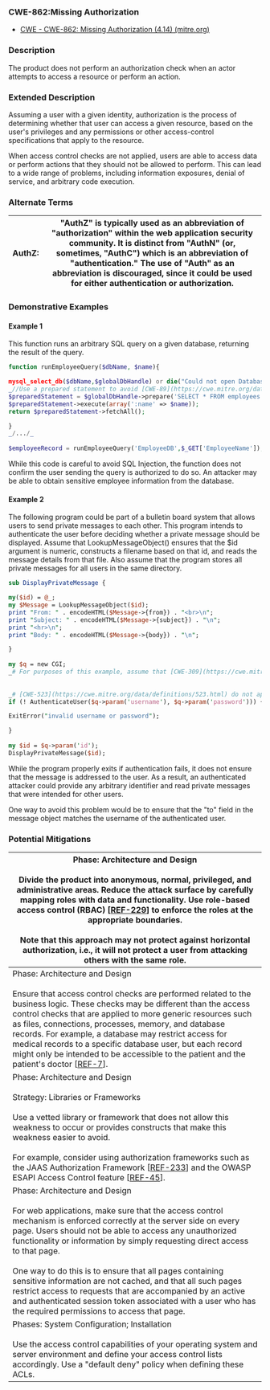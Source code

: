 ###  CWE-862:Missing Authorization
* [CWE - CWE-862: Missing Authorization (4.14) (mitre.org)](https://cwe.mitre.org/data/definitions/862.html)
### Description
The product does not perform an authorization check when an actor attempts to access a resource or perform an action.

### Extended Description
Assuming a user with a given identity, authorization is the process of determining whether that user can access a given resource, based on the user's privileges and any permissions or other access-control specifications that apply to the resource.

When access control checks are not applied, users are able to access data or perform actions that they should not be allowed to perform. This can lead to a wide range of problems, including information exposures, denial of service, and arbitrary code execution.

### Alternate Terms

| AuthZ: | "AuthZ" is typically used as an abbreviation of "authorization" within the web application security community. It is distinct from "AuthN" (or, sometimes, "AuthC") which is an abbreviation of "authentication." The use of "Auth" as an abbreviation is discouraged, since it could be used for either authentication or authorization. |
| ------ | ----------------------------------------------------------------------------------------------------------------------------------------------------------------------------------------------------------------------------------------------------------------------------------------------------------------------------------------- |

### Demonstrative Examples
#### Example 1

This function runs an arbitrary SQL query on a given database, returning the result of the query.

``` PHP
function runEmployeeQuery($dbName, $name){

mysql_select_db($dbName,$globalDbHandle) or die("Could not open Database".$dbName);  
_//Use a prepared statement to avoid [CWE-89](https://cwe.mitre.org/data/definitions/89.html)_  
$preparedStatement = $globalDbHandle->prepare('SELECT * FROM employees WHERE name = :name');  
$preparedStatement->execute(array(':name' => $name));  
return $preparedStatement->fetchAll();

}  
_/.../_  
  
$employeeRecord = runEmployeeQuery('EmployeeDB',$_GET['EmployeeName']);
```

While this code is careful to avoid SQL Injection, the function does not confirm the user sending the query is authorized to do so. An attacker may be able to obtain sensitive employee information from the database.

#### Example 2

The following program could be part of a bulletin board system that allows users to send private messages to each other. This program intends to authenticate the user before deciding whether a private message should be displayed. Assume that LookupMessageObject() ensures that the $id argument is numeric, constructs a filename based on that id, and reads the message details from that file. Also assume that the program stores all private messages for all users in the same directory.
``` Perl
sub DisplayPrivateMessage {

my($id) = @_;  
my $Message = LookupMessageObject($id);  
print "From: " . encodeHTML($Message->{from}) . "<br>\n";  
print "Subject: " . encodeHTML($Message->{subject}) . "\n";  
print "<hr>\n";  
print "Body: " . encodeHTML($Message->{body}) . "\n";

}  
  
my $q = new CGI;  
_# For purposes of this example, assume that [CWE-309](https://cwe.mitre.org/data/definitions/309.html) and_  
  
  
_# [CWE-523](https://cwe.mitre.org/data/definitions/523.html) do not apply._  
if (! AuthenticateUser($q->param('username'), $q->param('password'))) {

ExitError("invalid username or password");

}  
  
my $id = $q->param('id');  
DisplayPrivateMessage($id);
```
While the program properly exits if authentication fails, it does not ensure that the message is addressed to the user. As a result, an authenticated attacker could provide any arbitrary identifier and read private messages that were intended for other users.

One way to avoid this problem would be to ensure that the "to" field in the message object matches the username of the authenticated user.

### Potential Mitigations
| Phase: Architecture and Design<br><br>Divide the product into anonymous, normal, privileged, and administrative areas. Reduce the attack surface by carefully mapping roles with data and functionality. Use role-based access control (RBAC) [[REF-229](https://cwe.mitre.org/data/definitions/862.html#REF-229)] to enforce the roles at the appropriate boundaries.<br><br>Note that this approach may not protect against horizontal authorization, i.e., it will not protect a user from attacking others with the same role.                                                                          |
| ----------------------------------------------------------------------------------------------------------------------------------------------------------------------------------------------------------------------------------------------------------------------------------------------------------------------------------------------------------------------------------------------------------------------------------------------------------------------------------------------------------------------------------------------------------------------------------------------------------- |
| Phase: Architecture and Design<br><br>Ensure that access control checks are performed related to the business logic. These checks may be different than the access control checks that are applied to more generic resources such as files, connections, processes, memory, and database records. For example, a database may restrict access for medical records to a specific database user, but each record might only be intended to be accessible to the patient and the patient's doctor [[REF-7](https://cwe.mitre.org/data/definitions/862.html#REF-7)].                                            |
| Phase: Architecture and Design<br><br>Strategy: Libraries or Frameworks<br><br>Use a vetted library or framework that does not allow this weakness to occur or provides constructs that make this weakness easier to avoid.<br><br>For example, consider using authorization frameworks such as the JAAS Authorization Framework [[REF-233](https://cwe.mitre.org/data/definitions/862.html#REF-233)] and the OWASP ESAPI Access Control feature [[REF-45](https://cwe.mitre.org/data/definitions/862.html#REF-45)].                                                                                        |
| Phase: Architecture and Design<br><br>For web applications, make sure that the access control mechanism is enforced correctly at the server side on every page. Users should not be able to access any unauthorized functionality or information by simply requesting direct access to that page.<br><br>One way to do this is to ensure that all pages containing sensitive information are not cached, and that all such pages restrict access to requests that are accompanied by an active and authenticated session token associated with a user who has the required permissions to access that page. |
| Phases: System Configuration; Installation<br><br>Use the access control capabilities of your operating system and server environment and define your access control lists accordingly. Use a "default deny" policy when defining these ACLs.                                                                                                                                                                                                                                                                                                                                                               |

